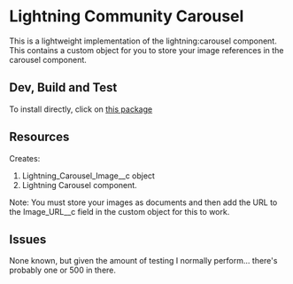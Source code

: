 # Lightning Community Carousel

This is a lightweight implementation of the lightning:carousel component. This contains a custom object for you to store your image references in the carousel component. 

## Dev, Build and Test
To install directly, click on [this package](https://login.salesforce.com/packaging/installPackage.apexp?p0=04t6F000001qgp6)

## Resources
Creates: 

1. Lightning_Carousel_Image__c object
2. Lightning Carousel component. 

Note: You must store your images as documents and then add the URL to the Image_URL__c field in the custom object for this to work. 

## Issues
None known, but given the amount of testing I normally perform... there's probably one or 500 in there.

